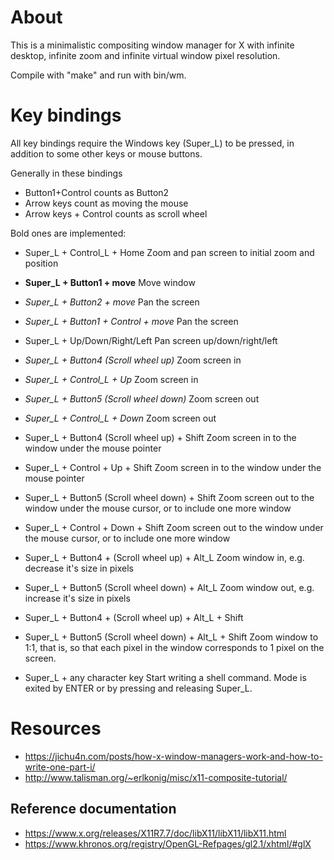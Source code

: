 # About

This is a minimalistic compositing window manager for X with infinite
desktop, infinite zoom and infinite virtual window pixel resolution.

Compile with "make" and run with bin/wm.

# Key bindings

All key bindings require the Windows key (Super_L) to be pressed, in
addition to some other keys or mouse buttons.

Generally in these bindings

* Button1+Control counts as Button2
* Arrow keys count as moving the mouse
* Arrow keys + Control counts as scroll wheel

Bold ones are implemented:

* Super_L + Control_L + Home
  Zoom and pan screen to initial zoom and position

* **Super_L + Button1 + move**
  Move window

* _Super_L + Button2 + move_
  Pan the screen

* _Super_L + Button1 + Control + move_
  Pan the screen

* Super_L + Up/Down/Right/Left
  Pan screen up/down/right/left

* _Super_L + Button4 (Scroll wheel up)_
  Zoom screen in

* _Super_L + Control_L + Up_
  Zoom screen in

* _Super_L + Button5 (Scroll wheel down)_
  Zoom screen out

* _Super_L + Control_L + Down_
  Zoom screen out

* Super_L + Button4 (Scroll wheel up) + Shift
  Zoom screen in to the window under the mouse pointer

* Super_L + Control + Up + Shift
  Zoom screen in to the window under the mouse pointer

* Super_L + Button5 (Scroll wheel down) + Shift
  Zoom screen out to the window under the mouse cursor, or to include
  one more window

* Super_L + Control + Down + Shift
  Zoom screen out to the window under the mouse cursor, or to include
  one more window

* Super_L + Button4 +  (Scroll wheel up) + Alt_L
  Zoom window in, e.g. decrease it's size in pixels

* Super_L + Button5 (Scroll wheel down) + Alt_L
  Zoom window out, e.g. increase it's size in pixels
  
* Super_L + Button4 +  (Scroll wheel up) + Alt_L + Shift
* Super_L + Button5 (Scroll wheel down) + Alt_L + Shift
  Zoom window to 1:1, that is, so that each pixel in the window
  corresponds to 1 pixel on the screen.

* Super_L + any character key
  Start writing a shell command. Mode is exited by ENTER or by
  pressing and releasing Super_L.
  
# Resources

* https://jichu4n.com/posts/how-x-window-managers-work-and-how-to-write-one-part-i/
* http://www.talisman.org/~erlkonig/misc/x11-composite-tutorial/

## Reference documentation
* https://www.x.org/releases/X11R7.7/doc/libX11/libX11/libX11.html
* https://www.khronos.org/registry/OpenGL-Refpages/gl2.1/xhtml/#glX
